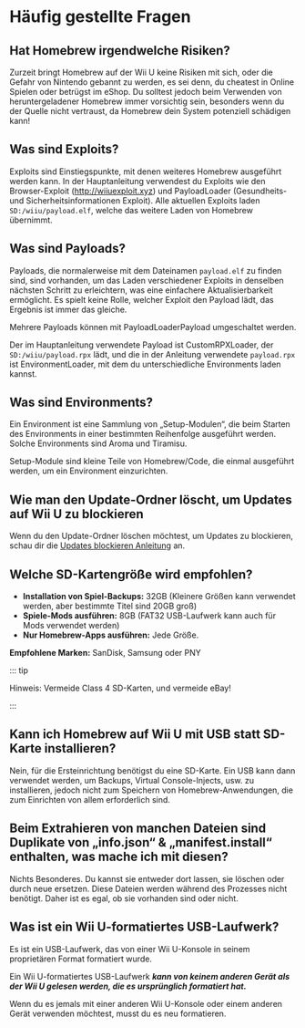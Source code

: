# Häufig gestellte Fragen

## Hat Homebrew irgendwelche Risiken?

Zurzeit bringt Homebrew auf der Wii U keine Risiken mit sich, oder die Gefahr von Nintendo gebannt zu werden, es sei denn, du cheatest in Online Spielen oder betrügst im eShop. Du solltest jedoch beim Verwenden von heruntergeladener Homebrew immer vorsichtig sein, besonders wenn du der Quelle nicht vertraust, da Homebrew dein System potenziell schädigen kann!

## Was sind Exploits?

Exploits sind Einstiegspunkte, mit denen weiteres Homebrew ausgeführt werden kann. In der Hauptanleitung verwendest du Exploits wie den Browser-Exploit (http://wiiuexploit.xyz) und PayloadLoader (Gesundheits- und Sicherheitsinformationen Exploit). Alle aktuellen Exploits laden `SD:/wiiu/payload.elf`, welche das weitere Laden von Homebrew übernimmt.

## Was sind Payloads?

Payloads, die normalerweise mit dem Dateinamen `payload.elf` zu finden sind, sind vorhanden, um das Laden verschiedener Exploits in denselben nächsten Schritt zu erleichtern, was eine einfachere Aktualisierbarkeit ermöglicht. Es spielt keine Rolle, welcher Exploit den Payload lädt, das Ergebnis ist immer das gleiche.

Mehrere Payloads können mit PayloadLoaderPayload umgeschaltet werden.

Der im Hauptanleitung verwendete Payload ist CustomRPXLoader, der `SD:/wiiu/payload.rpx` lädt, und die in der Anleitung verwendete `payload.rpx` ist EnvironmentLoader, mit dem du unterschiedliche Environments laden kannst.

## Was sind Environments?

Ein Environment ist eine Sammlung von „Setup-Modulen“, die beim Starten des Environments in einer bestimmten Reihenfolge ausgeführt werden. Solche Environments sind Aroma und Tiramisu.

Setup-Module sind kleine Teile von Homebrew/Code, die einmal ausgeführt werden, um ein Environment einzurichten.

## Wie man den Update-Ordner löscht, um Updates auf Wii U zu blockieren

Wenn du den Update-Ordner löschen möchtest, um Updates zu blockieren, schau dir die [Updates blockieren Anleitung](block-updates) an.

## Welche SD-Kartengröße wird empfohlen?

- **Installation von Spiel-Backups:** 32GB (Kleinere Größen kann verwendet werden, aber bestimmte Titel sind 20GB groß)
- **Spiele-Mods ausführen:** 8GB (FAT32 USB-Laufwerk kann auch für Mods verwendet werden)
- **Nur Homebrew-Apps ausführen:** Jede Größe.

**Empfohlene Marken:** SanDisk, Samsung oder PNY

::: tip

Hinweis: Vermeide Class 4 SD-Karten, und vermeide eBay!

:::

## Kann ich Homebrew auf Wii U mit USB statt SD-Karte installieren?

Nein, für die Ersteinrichtung benötigst du eine SD-Karte. Ein USB kann dann verwendet werden, um Backups, Virtual Console-Injects, usw. zu installieren, jedoch nicht zum Speichern von Homebrew-Anwendungen, die zum Einrichten von allem erforderlich sind.

## Beim Extrahieren von manchen Dateien sind Duplikate von „info.json“ & „manifest.install“ enthalten, was mache ich mit diesen?

Nichts Besonderes. Du kannst sie entweder dort lassen, sie löschen oder durch neue ersetzen. Diese Dateien werden während des Prozesses nicht benötigt. Daher ist es egal, ob sie vorhanden sind oder nicht.

## Was ist ein Wii U-formatiertes USB-Laufwerk?

Es ist ein USB-Laufwerk, das von einer Wii U-Konsole in seinem proprietären Format formatiert wurde.

Ein Wii U-formatiertes USB-Laufwerk _**kann von keinem anderen Gerät als der Wii U gelesen werden, die es ursprünglich formatiert hat.**_

Wenn du es jemals mit einer anderen Wii U-Konsole oder einem anderen Gerät verwenden möchtest, musst du es neu formatieren.
